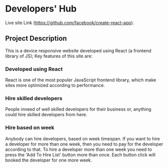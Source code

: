 # Developers' Hub

Live site Link (https://github.com/facebook/create-react-app).

## Project Description

This is a device responsive website developed using React (a frontend library of JS); Key features of this site are:

### Developed using React

React is one of the most populer JavaScript frontend library, which make sites more optimized according to performance.

### Hire skilled developers

People inneed of well skilled developers for their business or, anything could hire skilled developers from here.

### Hire based on week

Anybody can hire developers, based on week timespan. If you want to hire a developer for more than one week, 
then you need to pay for the developer according to that. To hire a developer more than one week you need to 
press the 'Add To Hire List' button more than once. Each button click will booked the developer for one more week.